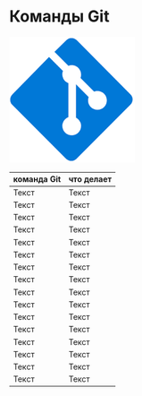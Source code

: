 # **Команды Git**

![Git Image](git_image.png)

| команда Git | что делает |
| --- | ----------- |
| Текст | Текст |
| Текст     | Текст |
| Текст | Текст |
| Текст     | Текст |
| Текст | Текст |
| Текст     | Текст |
| Текст | Текст |
| Текст     | Текст |
| Текст | Текст |
| Текст     | Текст |
| Текст | Текст |
| Текст     | Текст |
| Текст | Текст |
| Текст     | Текст |
| Текст | Текст |
| Текст     | Текст |






